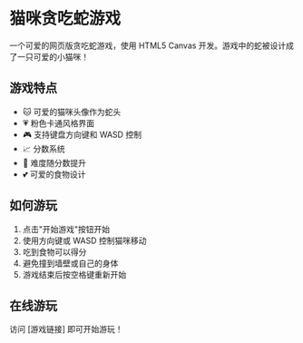 # 猫咪贪吃蛇游戏

一个可爱的网页版贪吃蛇游戏，使用 HTML5 Canvas 开发。游戏中的蛇被设计成了一只可爱的小猫咪！

## 游戏特点

- 🐱 可爱的猫咪头像作为蛇头
- 💗 粉色卡通风格界面
- 🎮 支持键盘方向键和 WASD 控制
- 📈 分数系统
- 🎯 难度随分数提升
- 💕 可爱的食物设计

## 如何游玩

1. 点击"开始游戏"按钮开始
2. 使用方向键或 WASD 控制猫咪移动
3. 吃到食物可以得分
4. 避免撞到墙壁或自己的身体
5. 游戏结束后按空格键重新开始

## 在线游玩

访问 [游戏链接] 即可开始游玩！ 
